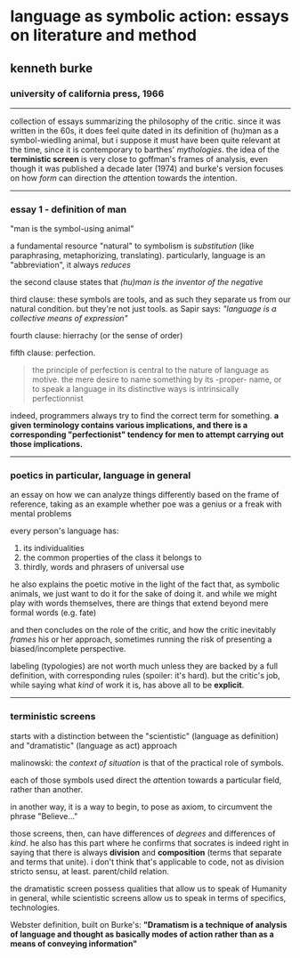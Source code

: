 # language as symbolic action: essays on literature and method
## kenneth burke
### university of california press, 1966

---

collection of essays summarizing the philosophy of the critic. since it was written in the 60s, it does feel quite dated in its definition of (hu)man as a symbol-wiedling animal, but i suppose it must have been quite relevant at the time, since it is contemporary to barthes' *mythologies*. the idea of the **terministic screen** is very close to goffman's frames of analysis, even though it was published a decade later (1974) and burke's version focuses on how *form* can direction the *at*tention towards the *in*tention.

---

### essay 1 - definition of man

"man is the symbol-using animal"

a fundamental resource "natural" to symbolism is *substitution* (like paraphrasing, metaphorizing, translating). particularly, language is an "abbreviation", it always *reduces*

the second clause states that *(hu)man is the inventor of the negative*

third clause: these symbols are tools, and as such they separate us from our natural condition. but they're not just tools. as Sapir says: *"language is a collective means of expression"*

fourth clause: hierrachy (or the sense of order)

fifth clause: perfection. 

> the principle of perfection is central to the nature of language as motive. the mere desire to name something by its -proper- name, or to speak a language in its distinctive ways is intrinsically perfectionnist

indeed, programmers always try to find the correct term for something. **a given terminology contains various implications, and there is a corresponding "perfectionist" tendency for men to attempt carrying out those implications.**

---

### poetics in particular, language in general

an essay on how we can analyze things differently based on the frame of reference, taking as an example whether poe was a genius or a freak with mental problems

every person's language has:

1. its individualities
2. the common properties of the class it belongs to
3. thirdly, words and phrasers of universal use

he also explains the poetic motive in the light of the fact that, as symbolic animals, we just want to do it for the sake of doing it. and while we might play with words themselves, there are things that extend beyond mere formal words (e.g. fate)

and then concludes on the role of the critic, and how the critic inevitably *frames* his or her approach, sometimes running the risk of presenting a biased/incomplete perspective.

labeling (typologies) are not worth much unless they are backed by a full definition, with corresponding rules (spoiler: it's hard). but the critic's job, while saying what *kind* of work it is, has above all to be **explicit**.

---

### terministic screens

starts with a distinction between the "scientistic" (language as definition) and "dramatistic" (language as act) approach

malinowski: the *context of situation* is that of the practical role of symbols.

each of those symbols used direct the *at*tention towards a particular field, rather than another.

in another way, it is a way to begin, to pose as axiom, to circumvent the phrase "Believe..."

those screens, then, can have differences of *degrees* and differences of *kind*. he also has this part where he confirms that socrates is indeed right in saying that there is always **division** and **composition** (terms that separate and terms that unite). i don't think  that's applicable to code, not as division stricto sensu, at least. parent/child relation.

the dramatistic screen possess qualities that allow us to speak of Humanity in general, while scientistic screens allow us to speak in terms of specifics, technologies.

Webster definition, built on Burke's: **"Dramatism is a technique of analysis of language and thought as basically modes of action rather than as a means of conveying information"**
